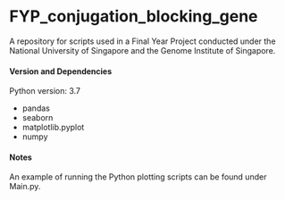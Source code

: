 # FYP_conjugation_blocking_gene
A repository for scripts used in a Final Year Project conducted under the National University of Singapore and the Genome Institute of Singapore.

#### Version and Dependencies
Python version: 3.7

- pandas
- seaborn
- matplotlib.pyplot
- numpy

#### Notes
An example of running the Python plotting scripts can be found under Main.py. 
